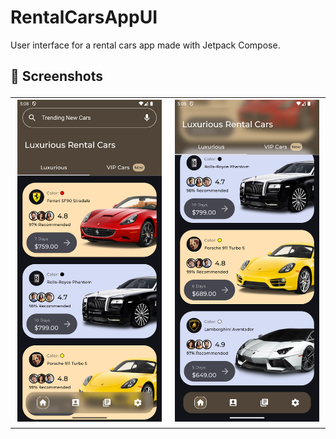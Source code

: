 # RentalCarsAppUI
 
User interface for a rental cars app made with Jetpack Compose.
 
<h2> 📸 Screenshots

<table>
  <tr>
    <td><img src="Rental%20Cars%20App%20UI%20Screenshots/Screenshot_1.png" alt="Screenshot 1" width="300" /></td>
    <td><img src="Rental%20Cars%20App%20UI%20Screenshots/Screenshot_2.png" alt="Screenshot 1" width="300" /></td>
  </tr>
</table>
